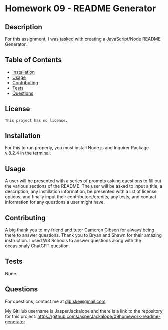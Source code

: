 # Homework 09 - README Generator

## Description

For this assignment, I was tasked with creating a JavaScript/Node README Generator.

## Table of Contents

- [Installation](#installation)
- [Usage](#usage)
- [Contributing](#contributing)
- [Tests](#tests)
- [Questions](#questions)

## License

    This project has no license.

## Installation

For this to run properly, you must install Node.js and Inquirer Package v.8.2.4 in the terminal.

## Usage

A user will be presented with a  series of prompts asking questions to fill out the various sections of the README. The user will be asked to input a title, a description, any instillation information, be presented with a list of license options, and finally input their contributors/credits, any tests, and contact information for any questions a user might have.

## Contributing

A big thank you to my friend and tutor Cameron Gibson for always being there to answer questions. Thank you to Bryan and Shawn for their amazing instruction. I used W3 Schools to answer questions along with the occasionaly ChatGPT question.

## Tests

None.

## Questions

For questions, contact me at djb.ske@gmail.com. 

My GitHub username is JasperJackalope and there is a link to the repository for this project: https://github.com/JasperJackalope/09homework-readme-generator .
